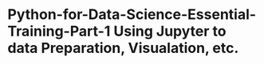 # Python-for-Data-Science-Essential-Training-Part-1   Using Jupyter to data Preparation, Visualation, etc.
